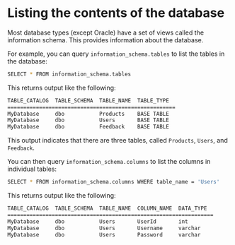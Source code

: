 # Listing the contents of the database

Most database types (except Oracle) have a set of views called the information schema. 
This provides information about the database.

For example, you can query `information_schema.tables` to list the tables in the database:
```bash
SELECT * FROM information_schema.tables
```
This returns output like the following:
```bash
TABLE_CATALOG  TABLE_SCHEMA  TABLE_NAME  TABLE_TYPE
=====================================================
MyDatabase     dbo           Products    BASE TABLE
MyDatabase     dbo           Users       BASE TABLE
MyDatabase     dbo           Feedback    BASE TABLE
```
This output indicates that there are three tables, called `Products`, `Users`, and `Feedback`.

You can then query `information_schema.columns` to list the columns in individual tables:

```bash
SELECT * FROM information_schema.columns WHERE table_name = 'Users'
```
This returns output like the following:
```bash
TABLE_CATALOG  TABLE_SCHEMA  TABLE_NAME  COLUMN_NAME  DATA_TYPE
=================================================================
MyDatabase     dbo           Users       UserId       int
MyDatabase     dbo           Users       Username     varchar
MyDatabase     dbo           Users       Password     varchar
```



